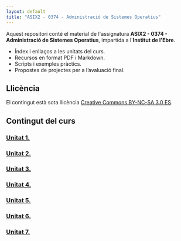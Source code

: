 ```yaml
---
layout: default
title: "ASIX2 - 0374 - Administració de Sistemes Operatius"
---
```


Aquest repositori conté el material de l'assignatura **ASIX2 - 0374 - Administració de Sistemes Operatius**, impartida a l'**Institut de l'Ebre**.

- Índex i enllaços a les unitats del curs.  
- Recursos en format PDF i Markdown.  
- Scripts i exemples pràctics.  
- Propostes de projectes per a l’avaluació final.  

## Llicència

El contingut està sota llicència [Creative Commons BY-NC-SA 3.0 ES](LICENSE.md).

## Contingut del curs

### [Unitat 1. ](unitat1/unitat1.md)

### [Unitat 2. ](unitat2/unitat2.md)

### [Unitat 3. ](unitat3/unitat3.md)

### [Unitat 4. ](unitat4/unitat4.md)

### [Unitat 5. ](unitat5/unitat5.md)

### [Unitat 6. ](unitat6/unitat6.md)

### [Unitat 7. ](unitat7/unitat7.md)

